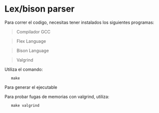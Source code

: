 # Lex/bison parser
Para correr el codigo, necesitas tener instalados los siguientes programas:
> Compilador GCC

> Flex Language

> Bison Language

> Valgrind


Utiliza el comando:
```
   make
```
Para generar el ejecutable

Para probar fugas de memorias con valgrind, utiliza:
```
   make valgrind
```
